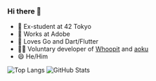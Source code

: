 ### Hi there 👋

- 🔭 Ex-student at 42 Tokyo
- 💼 Works at Adobe
- 🌱 Loves Go and Dart/Flutter
- 👨‍💻 Voluntary developer of [Whoopit](https://github.com/hummingbird-jp/whoopit/) and [aoku](https://github.com/Recap-dev/Aoku/)
- 😄 He/Him

![Top Langs](https://github-readme-stats.vercel.app/api/top-langs/?username=yhakamay&hide=html)
![GitHub Stats](https://github-readme-stats.vercel.app/api?username=yhakamay&show_icons=true&count_private=true&line_height=40)
